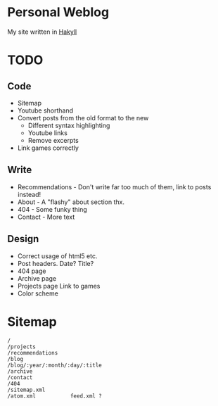 
Personal Weblog
===============

My site written in [Hakyll][]

[Hakyll]: http://jaspervdj.be/hakyll/

TODO
====

Code
----

* Sitemap
* Youtube shorthand
* Convert posts from the old format to the new
    * Different syntax highlighting
    * Youtube links
    * Remove excerpts
* Link games correctly

Write
-----

* Recommendations - Don't write far too much of them, link to posts instead!
* About - A "flashy" about section thx.
* 404 - Some funky thing
* Contact - More text

Design
------

* Correct usage of html5 etc.
* Post headers. Date? Title?
* 404 page
* Archive page
* Projects page
    Link to games
* Color scheme

Sitemap
=======

    /
    /projects
    /recommendations
    /blog
    /blog/:year/:month/:day/:title
    /archive
    /contact
    /404
    /sitemap.xml
    /atom.xml           feed.xml ?

